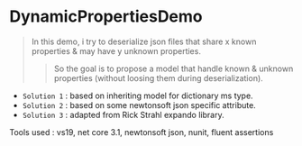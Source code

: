 # DynamicPropertiesDemo

>In this demo, i try to deserialize json files that share x known properties & may have y unknown properties.
>>So the goal is to propose a model that handle known & unknown properties (without loosing them during deserialization).

- `Solution 1` : based on inheriting model for dictionary ms type.
- `Solution 2` : based on some newtonsoft json specific attribute.
- `Solution 3` : adapted from Rick Strahl expando library.

Tools used : vs19, net core 3.1, newtonsoft json, nunit, fluent assertions

